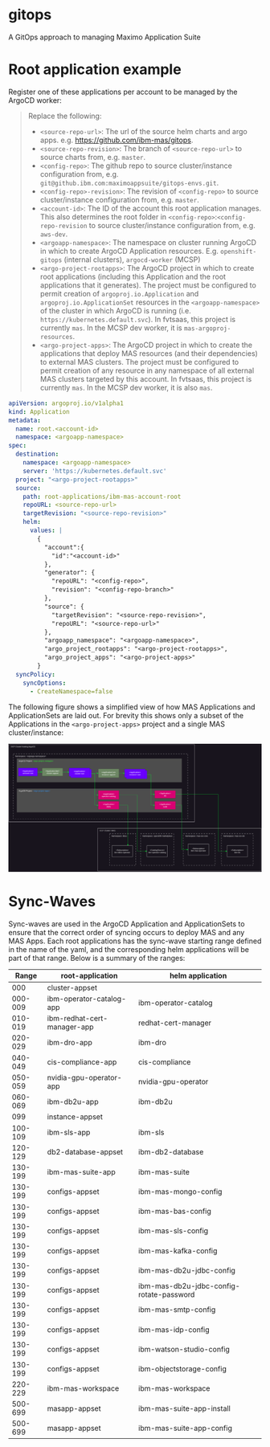 # gitops
A GitOps approach to managing Maximo Application Suite




  

# Root application example

Register one of these applications per account to be managed by the ArgoCD worker:

> Replace the following:
>   - `<source-repo-url>`: The url of the source helm charts and argo apps. e.g. https://github.com/ibm-mas/gitops.
>   - `<source-repo-revision>`: The branch of `<source-repo-url>` to source charts from, e.g. `master`.
>   - `<config-repo>`: The github repo to source cluster/instance configuration from, e.g. `git@github.ibm.com:maximoappsuite/gitops-envs.git`.
>   - `<config-repo>-revision>`: The revision of `<config-repo>` to source cluster/instance configuration from, e.g. `master`.
>   - `<account-id>`: The ID of the account this root application manages. This also determines the root folder in `<config-repo>`:`<config-repo-revision` to source cluster/instance configuration from, e.g. `aws-dev`.
>   - `<argoapp-namespace>`: The namespace on cluster running ArgoCD in which to create ArgoCD Application resources. E.g. `openshift-gitops` (internal clusters), `argocd-worker` (MCSP)
>   - `<argo-project-rootapps>`: The ArgoCD project in which to create root applications (including this Application and the root applications that it generates). The project must be configured to permit creation of `argoproj.io.Application` and `argoproj.io.ApplicationSet` resources in the `<argoapp-namespace>` of the cluster in which ArgoCD is running (i.e. `https://kubernetes.default.svc`). In fvtsaas, this project is currently `mas`. In the MCSP dev worker, it is `mas-argoproj-resources`.
>   - `<argo-project-apps>`: The ArgoCD project in which to create the applications that deploy MAS resources (and their dependencies) to external MAS clusters. The project must be configured to permit creation of any resource in any namespace of all external MAS clusters targeted by this account. In fvtsaas, this project is currently `mas`. In the MCSP dev worker, it is also `mas`.

```yaml
apiVersion: argoproj.io/v1alpha1
kind: Application
metadata:
  name: root.<account-id>
  namespace: <argoapp-namespace>
spec:
  destination:
    namespace: <argoapp-namespace>
    server: 'https://kubernetes.default.svc'
  project: "<argo-project-rootapps>"
  source:
    path: root-applications/ibm-mas-account-root
    repoURL: <source-repo-url>
    targetRevision: "<source-repo-revision>"
    helm:
      values: |
        {
          "account":{
            "id":"<account-id>"
          },
          "generator": {
            "repoURL": "<config-repo>",
            "revision": "<config-repo-branch>"
          },
          "source": {
            "targetRevision": "<source-repo-revision>",
            "repoURL": "<source-repo-url>"
          },
          "argoapp_namespace": "<argoapp-namespace>",
          "argo_project_rootapps": "<argo-project-rootapps>",
          "argo_project_apps": "<argo-project-apps>"
        }
  syncPolicy:
    syncOptions:
      - CreateNamespace=false
```


The following figure shows a simplified view of how MAS Applications and ApplicationSets are laid out. For brevity this shows only a subset of the Applications in the `<argo-project-apps>` project and a single MAS cluster/instance:

![Simplified view of MAS Application layout in MCSP](docs/drawio/mcsp-argocd-mas-layout.png?raw=true "Simplified view of MAS Application layout in MCSP")

# Sync-Waves

Sync-waves are used in the ArgoCD Application and ApplicationSets to ensure that the correct order of syncing occurs to deploy MAS and any MAS Apps. Each root applications has the sync-wave starting range defined in the name of the yaml, and the corresponding helm applications will be part of that range. Below is a summary of the ranges:

| Range | root-application | helm application |
| ----- | ---------------- | ---------------- |
|000 | cluster-appset | |
|000-009 | ibm-operator-catalog-app | ibm-operator-catalog |
|010-019 | ibm-redhat-cert-manager-app | redhat-cert-manager |
|020-029 | ibm-dro-app | ibm-dro |
|040-049 | cis-compliance-app | cis-compliance |
|050-059 | nvidia-gpu-operator-app | nvidia-gpu-operator |
|060-069 | ibm-db2u-app | ibm-db2u |
|099| instance-appset | |
|100-109 | ibm-sls-app | ibm-sls |
|120-129 | db2-database-appset | ibm-db2-database |
|130-199 | ibm-mas-suite-app | ibm-mas-suite |
|130-199 | configs-appset | ibm-mas-mongo-config |
|130-199 | configs-appset | ibm-mas-bas-config |
|130-199 | configs-appset | ibm-mas-sls-config |
|130-199 | configs-appset | ibm-mas-kafka-config |
|130-199 | configs-appset | ibm-mas-db2u-jdbc-config |
|130-199 | configs-appset | ibm-mas-db2u-jdbc-config-rotate-password |
|130-199 | configs-appset | ibm-mas-smtp-config |
|130-199 | configs-appset | ibm-mas-idp-config |
|130-199 | configs-appset | ibm-watson-studio-config |
|130-199 | configs-appset | ibm-objectstorage-config |
|220-229 | ibm-mas-workspace | ibm-mas-workspace |
|500-699 | masapp-appset | ibm-mas-suite-app-install |
|500-699 | masapp-appset | ibm-mas-suite-app-config |
